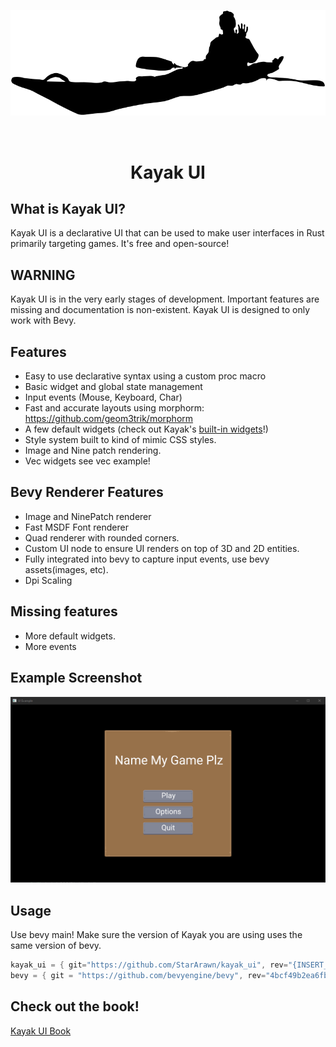 <p align="center">
    <img src="images/kayak.svg" alt="Kayak UI" width="600" />
</p>
<br/>

<h1>
    <p align="center">
    Kayak UI
    <p>
</h1>

## What is Kayak UI?
Kayak UI is a declarative UI that can be used to make user interfaces in Rust primarily targeting games. It's free and open-source!

## WARNING
Kayak UI is in the very early stages of development. Important features are missing and documentation is non-existent. Kayak UI is designed to only work with Bevy.

## Features
- Easy to use declarative syntax using a custom proc macro
- Basic widget and global state management
- Input events (Mouse, Keyboard, Char)
- Fast and accurate layouts using morphorm: https://github.com/geom3trik/morphorm
- A few default widgets (check out Kayak's [built-in widgets](./src/widgets)!)
- Style system built to kind of mimic CSS styles.
- Image and Nine patch rendering.
- Vec widgets see vec example!

## Bevy Renderer Features
- Image and NinePatch renderer
- Fast MSDF Font renderer
- Quad renderer with rounded corners.
- Custom UI node to ensure UI renders on top of 3D and 2D entities.
- Fully integrated into bevy to capture input events, use bevy assets(images, etc).
- Dpi Scaling

## Missing features
- More default widgets.
- More events

## Example Screenshot
<img src="images/screen1.png" alt="Kayak UI" width="600" />

## Usage
Use bevy main! Make sure the version of Kayak you are using uses the same version of bevy.

```rust
kayak_ui = { git="https://github.com/StarArawn/kayak_ui", rev="{INSERT_COMMIT_SHA_HERE}" }
bevy = { git = "https://github.com/bevyengine/bevy", rev="4bcf49b2ea6fb5f42388b0e15d204020053ee5c7" }
```

## Check out the book!
[Kayak UI Book](./book/src/SUMMARY.md)

